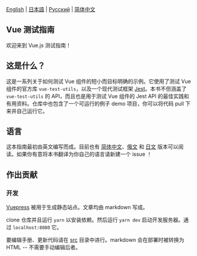 [English](https://github.com/lmiller1990/vue-testing-handbook#vue-testing-handbook) | [日本語](https://github.com/lmiller1990/vue-testing-handbook/blob/master/src/ja/README.md) | [Русский](https://github.com/webistomin/vue-testing-handbook/blob/master/README.ru.md) | [简体中文](https://github.com/webistomin/vue-testing-handbook/blob/master/README.zh-CN.md)

## Vue 测试指南

欢迎来到 Vue.js 测试指南！

## 这是什么？

这是一系列关于如何测试 Vue 组件的短小而目标明确的示例。它使用了测试 Vue 组件的官方库 `vue-test-utils`，以及一个现代测试框架 [Jest](https://jestjs.io/)。本书不但涵盖了 `vue-test-utils` 的 API，而且也是用于测试 Vue 组件的 Jest API 的最佳实践和有用资料。仓库中也包含了一个可运行的例子 demo 项目，你可以将代码 pull 下来并自己运行它。

## 语言

这本指南最初由英文编写而成。目前也有 [简体中文](https://github.com/lmiller1990/vue-testing-handbook/blob/master/src/zh-CN/README.md)、[俄文](https://github.com/lmiller1990/vue-testing-handbook/blob/master/src/ru/README.md) 和 [日文](https://github.com/lmiller1990/vue-testing-handbook/blob/master/src/ja/README.md) 版本可以阅读。如果你有意将本书翻译为你自己的语言请新建一个 issue ！

## 作出贡献 

### 开发

[Vuepress](https://vuepress.vuejs.org/) 被用于生成静态站点。文章均由 markdown 写成。

clone 仓库并且运行 `yarn` 以安装依赖。然后运行 `yarn dev` 启动开发服务器。通过 `localhost:8080` 它。

要编辑手册、更新代码请在 [src](https://github.com/lmiller1990/vue-testing-handbook/tree/master/src) 目录中进行。markdown 会在部署时被转换为 HTML -- 不需要手动编辑后者。
